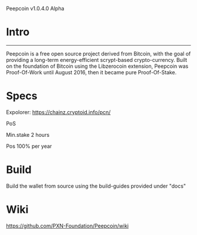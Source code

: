 Peepcoin v1.0.4.0 Alpha

# Intro
-----
Peepcoin is a free open source project derived from Bitcoin, with the goal of providing a long-term energy-efficient scrypt-based crypto-currency. Built on the foundation of Bitcoin using the Libzerocoin extension, Peepcoin was Proof-Of-Work until August 2016, then it became pure Proof-Of-Stake. 

# Specs

Expolorer:
https://chainz.cryptoid.info/pcn/

PoS

Min.stake 2 hours

Pos 100% per year

# Build
Build the wallet from source using the build-guides provided under "docs"


# Wiki
https://github.com/PXN-Foundation/Peepcoin/wiki

